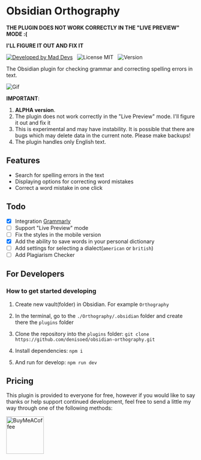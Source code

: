 # Obsidian Orthography

**THE PLUGIN DOES NOT WORK CORRECTLY IN THE "LIVE PREVIEW" MODE :(**

**I'LL FIGURE IT OUT AND FIX IT**

[![Developed by Mad Devs](https://maddevs.io/badge-dark.svg)](https://maddevs.io/)
&nbsp;
![License MIT](https://img.shields.io/github/license/denisoed/obsidian-orthography)
&nbsp;
![Version](https://img.shields.io/github/manifest-json/v/denisoed/obsidian-orthography)
&nbsp;

The Obsidian plugin for checking grammar and correcting spelling errors in text.

![Gif](./preview.gif)

**IMPORTANT**:

1. **ALPHA version**.
2. The plugin does not work correctly in the "Live Preview" mode. I'll figure it out and fix it
3. This is experimental and may have instability. It is possible that there are bugs which may delete data in the current note. Please make backups!
4. The plugin handles only English text.

## Features

- Search for spelling errors in the text
- Displaying options for correcting word mistakes
- Correct a word mistake in one click

## Todo

- [x] Integration [Grammarly](https://www.grammarly.com)
- [ ] Support "Live Preview" mode
- [ ] Fix the styles in the mobile version
- [x] Add the ability to save words in your personal dictionary
- [ ] Add settings for selecting a dialect(`american` or `british`)
- [ ] Add Plagiarism Checker

## For Developers

### How to get started developing

1. Create new vault(folder) in Obsidian. For example `Orthography`

2. In the terminal, go to the `./Orthography/.obsidian` folder and create there the `plugins` folder

3. Clone the repository into the `plugins` folder: `git clone https://github.com/denisoed/obsidian-orthography.git`

4. Install dependencies: `npm i`

5. And run for develop: `npm run dev`

## Pricing

This plugin is provided to everyone for free, however if you would like to
say thanks or help support continued development, feel free to send a little
my way through one of the following methods:

[<img src="https://cdn.buymeacoffee.com/buttons/v2/default-yellow.png" alt="BuyMeACoffee" width="100">](https://www.buymeacoffee.com/denisoed)
